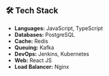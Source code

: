 ## 🛠️ Tech Stack

- **Languages:** JavaScript, TypeScript  
- **Databases:** PostgreSQL  
- **Cache:** Redis  
- **Queuing:** Kafka  
- **DevOps:** Jenkins, Kubernetes  
- **Web:** React JS  
- **Load Balancer:** Nginx  
